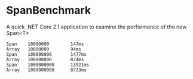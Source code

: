 # SpanBenchmark
A quick .NET Core 2.1 application to examine the performance of the new Span&lt;T>

```
Span    10000000        147ms
Array   10000000        94ms
Span    100000000       1477ms
Array   100000000       874ms
Span    1000000000      13921ms
Array   1000000000      8733ms
```
